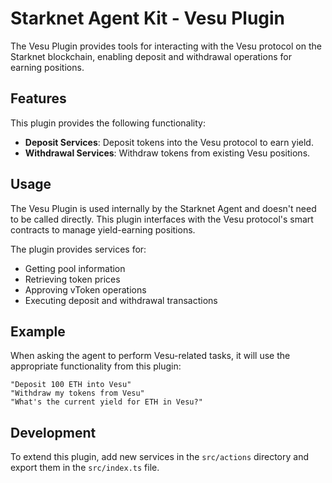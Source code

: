 # Starknet Agent Kit - Vesu Plugin

The Vesu Plugin provides tools for interacting with the Vesu protocol on the Starknet blockchain, enabling deposit and withdrawal operations for earning positions.

## Features

This plugin provides the following functionality:

- **Deposit Services**: Deposit tokens into the Vesu protocol to earn yield.
- **Withdrawal Services**: Withdraw tokens from existing Vesu positions.

## Usage

The Vesu Plugin is used internally by the Starknet Agent and doesn't need to be called directly. This plugin interfaces with the Vesu protocol's smart contracts to manage yield-earning positions.

The plugin provides services for:

- Getting pool information
- Retrieving token prices
- Approving vToken operations
- Executing deposit and withdrawal transactions

## Example

When asking the agent to perform Vesu-related tasks, it will use the appropriate functionality from this plugin:

```
"Deposit 100 ETH into Vesu"
"Withdraw my tokens from Vesu"
"What's the current yield for ETH in Vesu?"
```

## Development

To extend this plugin, add new services in the `src/actions` directory and export them in the `src/index.ts` file. 